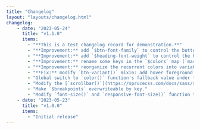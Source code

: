```yaml
---
title: "Changelog"
layout: "layouts/changelog.html"
changelog:
    - date: "2023-05-24"
      title: "v1.1.0"
      items:
        - "**This is a test changelog record for demonstration.**"
        - "**Improvement:** add `$btn-font-family` to control the button's font family."
        - "**Improvement:** add `$heading-font-weight` to control the heading's font-weight."
        - "**Improvement:** rename some keys in the `$colors` map (`mark-color` : `mark-foreground`, `code-color` : `code-foreground`)."
        - "**Improvement:** reorganize the recurrent colors into variables."
        - "**Fix:** modify `btn-variant()` mixin: add hover foreground color."
        - "Global switch to `color()` function's fallback value under the [`$settings`](https://sprucecss.com/docs/sass/variables#settings) map."
        - "Modify the [`scrollbar()`](https://sprucecss.com/docs/sass/mixins#scrollbar) mixin to accept hover thumb background-color value."
        - "Make `$breakpoints` overwriteable by key."
        - "Modify `font-size()` and `responsive-font-size()` function to accept optimal size value. The optimal value will fallback to a global settnigs under the `$settings` map."
    - date: "2023-05-23"
      title: "v1.0.0"
      items:
        - "Initial release"
---
```


